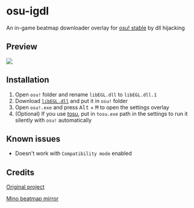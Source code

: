 # osu-igdl

An in-game beatmap downloader overlay for [osu! stable](https://osu.ppy.sh/home/download) by dll hijacking

## Preview

![](https://github.com/user-attachments/assets/09d17447-a2ad-422f-878b-8aea83dde766)

## Installation

1. Open `osu!` folder and rename `libEGL.dll` to `libEGL.dll.1`
2. Download [`libEGL.dll`](https://github.com/AutumnVN/osu-igdl/releases/download/release/libEGL.dll) and put it in `osu!` folder
3. Open `osu!.exe` and press <kbd>Alt</kbd> + <kbd>M</kbd> to open the settings overlay
4. (Optional) If you use [tosu](https://github.com/KotRikD/tosu), put in `tosu.exe` path in the settings to run it silently with `osu!` automatically

## Known issues

- Doesn't work with `Compatibility mode` enabled

## Credits

[Original project](https://git.io/IngameDL)

[Mino beatmap mirror](https://catboy.best)
